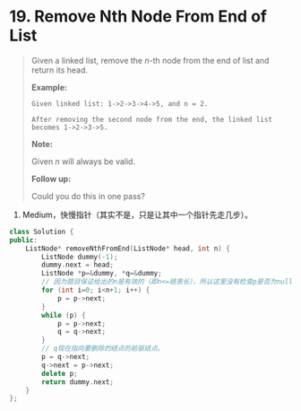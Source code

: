 # 19. Remove Nth Node From End of List

> Given a linked list, remove the *n*-th node from the end of list and return its head.
>
> **Example:**
>
> ```
> Given linked list: 1->2->3->4->5, and n = 2.
> 
> After removing the second node from the end, the linked list becomes 1->2->3->5.
> ```
>
> **Note:**
>
> Given *n* will always be valid.
>
> **Follow up:**
>
> Could you do this in one pass?

1. Medium，快慢指针（其实不是，只是让其中一个指针先走几步）。

```cpp
class Solution {
public:
    ListNode* removeNthFromEnd(ListNode* head, int n) {
        ListNode dummy(-1);
        dummy.next = head;
        ListNode *p=&dummy, *q=&dummy;
        // 因为题目保证给出的n是有效的（即n<=链表长），所以这里没有检查p是否为nullptr。
        for (int i=0; i<n+1; i++) {
            p = p->next;
        }
        while (p) {
            p = p->next;
            q = q->next;
        }
        // q现在指向要删除的结点的前驱结点。
        p = q->next;
        q->next = p->next;
        delete p;
        return dummy.next;
    }
};
```

